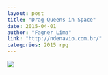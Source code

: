 ```yaml
---
layout: post
title: "Drag Queens in Space"
date: 2015-04-01
author: "Fagner Lima"
link: "http://ndenavio.com.br/"
categories: 2015 rpg
---
```

![]({{site.url}}/2015images/DragQueensinSpace.jpg)
